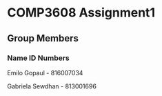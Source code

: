 # COMP3608 Assignment1

## Group Members

### Name      ID Numbers 
Emilo Gopaul - 816007034

Gabriela Sewdhan - 813001696

